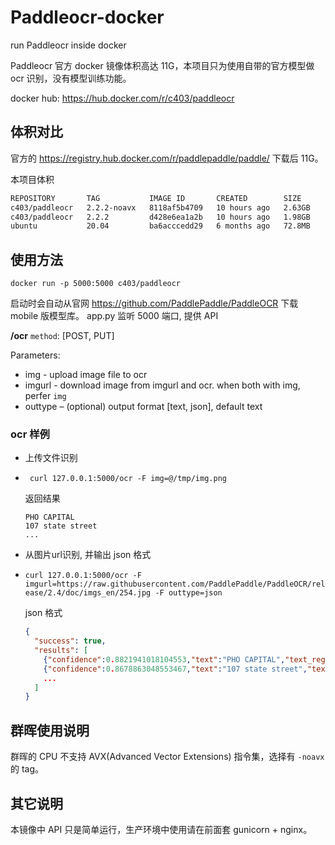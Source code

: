 # Paddleocr-docker
run Paddleocr inside docker

Paddleocr 官方 docker 镜像体积高达 11G，本项目只为使用自带的官方模型做 ocr 识别，没有模型训练功能。

docker hub: https://hub.docker.com/r/c403/paddleocr

## 体积对比
官方的 https://registry.hub.docker.com/r/paddlepaddle/paddle/ 下载后 11G。

本项目体积
```bash
REPOSITORY       TAG           IMAGE ID       CREATED        SIZE
c403/paddleocr   2.2.2-noavx   8118af5b4709   10 hours ago   2.63GB
c403/paddleocr   2.2.2         d428e6ea1a2b   10 hours ago   1.98GB
ubuntu           20.04         ba6acccedd29   6 months ago   72.8MB
```

## 使用方法
`docker run -p 5000:5000 c403/paddleocr`

启动时会自动从官网 https://github.com/PaddlePaddle/PaddleOCR 下载 mobile 版模型库。
app.py 监听 5000 端口, 提供 API

__/ocr__
`method`: [POST, PUT]

Parameters:

- img - upload image file to ocr
- imgurl - download image from imgurl and ocr. when both with img, perfer `img`
- outtype – (optional) output format [text, json], default text

### ocr 样例
- 上传文件识别
- 
  ` curl 127.0.0.1:5000/ocr -F img=@/tmp/img.png`
  
  返回结果
  
  ```text
  PHO CAPITAL
  107 state street
  ...
  ```

- 从图片url识别, 并输出 json 格式
- 
  `curl 127.0.0.1:5000/ocr -F imgurl=https://raw.githubusercontent.com/PaddlePaddle/PaddleOCR/release/2.4/doc/imgs_en/254.jpg -F outtype=json`

  json 格式
  
  ```json
  {
    "success": true,
    "results": [
      {"confidence":0.8821941018104553,"text":"PHO CAPITAL","text_region":[[67.0,50.0],[327.0,45.0],[327.0,76.0],[68.0,82.0]]},
      {"confidence":0.8678863048553467,"text":"107 state street","text_region":[[73.0,92.0],[452.0,85.0],[453.0,115.0],[74.0,122.0]]},
      ...
    ]
  }
  ```

## 群晖使用说明
群晖的 CPU 不支持 AVX(Advanced Vector Extensions) 指令集，选择有 `-noavx` 的 tag。

## 其它说明
本镜像中 API 只是简单运行，生产环境中使用请在前面套 gunicorn + nginx。
